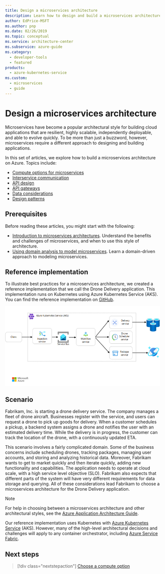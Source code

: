 ```yaml
---
title: Design a microservices architecture
description: Learn how to design and build a microservices architecture on Azure by following a reference implementation that illustrates best practices.
author: EdPrice-MSFT
ms.author: pnp
ms.date: 02/26/2019
ms.topic: conceptual
ms.service: architecture-center
ms.subservice: azure-guide
ms.category:
  - developer-tools
  - featured
products:
  - azure-kubernetes-service
ms.custom:
  - microservices
  - guide
---
```


# Design a microservices architecture

Microservices have become a popular architectural style for building cloud applications that are resilient, highly scalable, independently deployable, and able to evolve quickly. To be more than just a buzzword, however, microservices require a different approach to designing and building applications.

In this set of articles, we explore how to build a microservices architecture on Azure. Topics include:

- [Compute options for microservices](./compute-options.md)
- [Interservice communication](./interservice-communication.md)
- [API design](./api-design.md)
- [API gateways](./gateway.md)
- [Data considerations](./data-considerations.md)
- [Design patterns](./patterns.yml)

## Prerequisites

Before reading these articles, you might start with the following:

- [Introduction to microservices architectures](../index.md). Understand the benefits and challenges of microservices, and when to use this style of architecture.
- [Using domain analysis to model microservices](../model/domain-analysis.md). Learn a domain-driven approach to modeling microservices.

## Reference implementation

To illustrate best practices for a microservices architecture, we created a reference implementation that we call the Drone Delivery application. This implementation runs on Kubernetes using Azure Kubernetes Service (AKS). You can find the reference implementation on [GitHub][drone-ri].

![Architecture of the Drone Delivery application](../images/drone-delivery-impl.png)

## Scenario

Fabrikam, Inc. is starting a drone delivery service. The company manages a fleet of drone aircraft. Businesses register with the service, and users can request a drone to pick up goods for delivery. When a customer schedules a pickup, a backend system assigns a drone and notifies the user with an estimated delivery time. While the delivery is in progress, the customer can track the location of the drone, with a continuously updated ETA.

This scenario involves a fairly complicated domain. Some of the business concerns include scheduling drones, tracking packages, managing user accounts, and storing and analyzing historical data. Moreover, Fabrikam wants to get to market quickly and then iterate quickly, adding new functionality and capabilities. The application needs to operate at cloud scale, with a high service level objective (SLO). Fabrikam also expects that different parts of the system will have very different requirements for data storage and querying. All of these considerations lead Fabrikam to choose a microservices architecture for the Drone Delivery application.

> [!NOTE]
> For help in choosing between a microservices architecture and other architectural styles, see the [Azure Application Architecture Guide](../../guide/index.md).

Our reference implementation uses Kubernetes with [Azure Kubernetes Service](/azure/aks/) (AKS). However, many of the high-level architectural decisions and challenges will apply to any container orchestrator, including [Azure Service Fabric](/azure/service-fabric/).

<!-- links -->

[drone-ri]: https://github.com/mspnp/microservices-reference-implementation/tree/v0.1.0-orig

## Next steps

> [!div class="nextstepaction"]
> [Choose a compute option](./compute-options.md)
